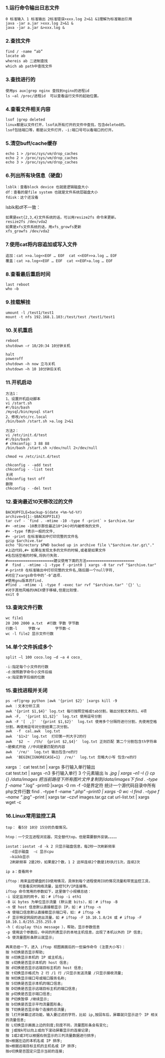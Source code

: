 ### 1.运行命令输出日志文件
```shell
0 标准输入 1 标准输出 2标准错误>xxx.log 2>&1 &1理解为标准输出引用
java -jar a.jar >xxx.log 2>&1 &
java -jar a.jar &>xxx.log &
```
### 2.查找文件
```shell
find / -name “ab”
locate ab
whereis ab 二进制查找
which ab path中查找文件
```

### 3.查找进行的
```shell
使用ps aux|grep nginx 查找到nginx的进程id
ls –al /proc/进程id  可以查看运行文件的起始位置。 
```

### 4.查看文件相关内容
```shell
lsof |grep deleted
linux都是以文件打开，lsof从所有打开的文件中查找，包含deleted的。
lsof包括端口等，都是以文件打开，-i:端口号可以看端口的打开。
```

### 5.清空buff/cache缓存
```shell
echo 1 > /proc/sys/vm/drop_caches
echo 2 > /proc/sys/vm/drop_caches
echo 3 > /proc/sys/vm/drop_caches
```

### 6.列出所有块信息（硬盘）
```shell
lsblk：查看block device 也就是逻辑磁盘大小
df：查看的是file system 也就是文件系统层磁盘大小
fdisk：这个还没看
```

lsblk和df不一致：
```shell
如果是ext{2,3,4}文件系统的话，可以用resize2fs 命令来更新。
resize2fs /dev/vda2
如果是xfs文件系统的话，用xfs_growfs更新
xfs_growfs /dev/vda2
```

### 7.使用cat将内容追加或写入文件
```shell
追加：cat >>a.log<<EOF … EOF  cat <<EOF>>a.log … EOF
覆盖：cat >a.log<<EOF … EOF  cat <<EOF>a.log … EOF
```

### 8.查看最后重启时间
```shell
last reboot
who –b
```

### 9.挂载解挂
```shell
umount -l /test1/test1
mount -t nfs 192.168.1.103:/test/test /test1/test1
```

### 10.关机重启
```shell
reboot
shutdown –r 10/20:34 10分钟关机

halt
poweroff
shutdown –h now 立马关机
shutdown –h 10 10分钟后关机
```

### 11.开机启动
```shell
方法1：
1、设置开机启动脚本
vi /start.sh
#!/bin/bash
/mysql/bin/mysql start
2、修改/etc/rc.local
/bin/bash /start.sh >a.log 2>&1

方法2：
vi /etc/init.d/test
#!/bin/bash
# chkconfig: 3 88 88
/bin/bash /start.sh >/dev/null 2>/dev/null

chmod +x /etc/init.d/test

chkconfig - -add test
chkconfig - -list test 
关闭
chkconfig test off
删除
chkconfig - -del test
```

### 12.查询最近10天修改过的文件
```shell
BACKUPFILE=backup-$(date +%m-%d-%Y)
archive=${1:-$BACKUPFILE}
tar cvf - `find . -mtime -10 -type f -print` > $archive.tar
#+ -mtime -10表示那些最近10*24小时内被修改的文件,
#+ -type f表示一般的文件,
#+ -print 在标准输出中打印完整的文件名
gzip $archive.tar
echo "Directory $PWD backed up in archive file \"$archive.tar.gz\"."
#上边代码,#+ 如果在发现太多的文件的时候,或者是如果文件
#名包括空格的时候,将执行失败.
#=====================建议使用下面的方法======================
#  find . -mtime -1 -type f -print0 | xargs -0 tar rvf "$archive.tar"
#-print0 在标准输出中打印完整的文件名,随后跟一个null字符,
#对应了xargs命令中的‘-0’选项.
#使用gnu版本的find.
#find . -mtime -1 -type f -exec tar rvf "$archive.tar" '{}' \;
#对于其他风格的UNIX便于移植,但是比较慢.
exit 0
```

### 13.查询文件行数
```shell
wc file1 
20 200 2000 a.txt  #行数 字数 字节数
行数-l	 字数-w		字节数-c
wc -l file2 显示文件行数
```

### 14.单个文件拆成多个
```shell
split –l 100 coco.log –d –a 4 coco_

-i:指定每个小文件的行数
-d:按照数字命令小文件后缀
-a:指定数字后缀的位数
```

### 15.查找进程并关闭
```shell
ps -ef|grep python |awk '{print $2}' |xargs kill -9
awk ：文本分析工具
awk '{print $1,$4}' log.txt 每行按照空格或tab分割，输出分割文本的1、4项
awk -F,  '{print $1,$2}'  log.txt 使用逗号分割
awk -F '[  ,]'  '{print $1,$2}'  log.txt 使用多个分隔符进行分割，先使用空格分割，再使用逗号对分割结果二次分割。
awk  -f  cal.awk  log.txt
awk  '$1>2' log.txt  打印第一列大于2的行
awk  '$2  ~  /th/  {print $2,$4}'  log.txt 正则匹配 第二个分割包含th字符串 ~是模式开始 //中间是要匹配的内容
awk  '/re/'  log.txt 输出包含re的行
awk  'BEGIN{IGNORECASE=1}  /re/'  log.txt 忽略大小写 包含re的行
```
xargs ：
cat test.txt | xargs 多行输入单行输出	
cat test.txt | xargs  -n3 多行输入单行 3 个元素输出
ls *.jpg | xargs –n1 –I {} cp {} /data/images 把当前路径下所有图片文件复制到/data/images下
find .  -type  f  -name  “*.log”  -print0 |xargs  -0  rm  -f     -0是界定符
统计一个源代码目录中所有php文件行数
find .  –type f  -name “*.php” –print0 | xargs  -0  wc  -l
find . –type f –name “*.jpg” –print | xargs tar –czvf images.tar.gz
cat url-list.txt | xargs wget -c

### 16.Linux常用监控工具
```shell
top： 看5分 10分 15分的负载情况。
 
htop：一个交互进程浏览器，完全替代top。但是需要额外安装。。。。。

iostat：iostat -d -k 2 只显示磁盘信息，每2秒一次刷新频率
  -d显示磁盘  -c 显示cpu
  –k以kb显示 
  2刷新频率 2是2秒，如果是2个数，1 2 这样连续2个数是1秒执行1次，连续2次

ip a：查看网卡

iftop：用来监控硬盘的IO使用情况，具体到每个进程使用IO的情况流量和带宽监控工具，
	  可查看实时网络流量，监控TCP/IP连接等。
iftop 命令常用的参数如下，这里做个小规模总结：
-i 设定监测的网卡，如：# iftop -i eth1
-B 以 bytes 为单位显示流量 (默认是 bits)，如：# iftop -B
-n 使 host 信息默认直接都显示 IP，如：# iftop -n
-N 使端口信息默认直接都显示端口号，如: # iftop -N
-F 显示特定网段的进出流量，如 # iftop -F 10.10.1.0/24 或 # iftop -F 10.10.1.0/255.255.255.0
-h（ display this message ），帮助，显示参数信息
-p 使用这个参数后，中间的列表显示的本地主机信息，出现了本机以外的 IP 信息;
-b 使流量图形条默认就显示;

再来总结一下，进入 iftop 视图画面后的一些操作命令 (注意大小写)：
按 h切换是否显示帮助;
按 n切换显示本机的 IP 或主机名;
按 s切换是否显示本机的 host 信息;
按 d切换是否显示远端目标主机的 host 信息;
按 t切换显示格式为 2 行 /1 行 /只显示发送流量 /只显示接收流量;
按 N切换显示端口号或端口服务名称;
按 S切换是否显示本机的端口信息;
按 D切换是否显示远端目标主机的端口信息;
按 p切换是否显示端口信息;
按 P切换暂停 /继续显示;
按 b切换是否显示平均流量图形条;
按 T切换是否显示每个连接的总流量;
按 l打开屏幕过滤功能，输入要过滤的字符，比如 ip,按回车后，屏幕就只显示这个 IP 相关的流量信息;
按 L切换显示画面上边的刻度;刻度不同，流量图形条会有变化;
按 j或按k可以向上或向下滚动屏幕显示的连接记录;
按 1或2或3可以根据右侧显示的三列流量数据进行排序;
按<根据左边的本机名或 IP 排序;
按>根据远端目标主机的主机名或 IP 排序;
按o切换是否固定只显示当前的连接;
```







